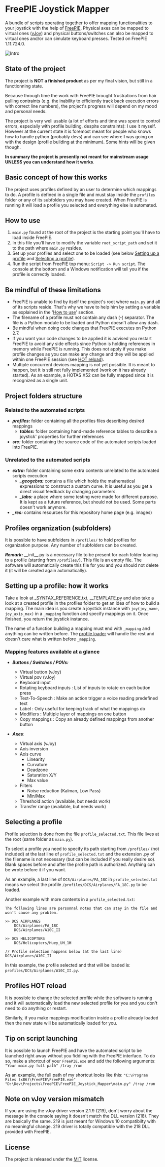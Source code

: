 
# FreePIE Joystick Mapper
A bundle of scripts operating together to offer mapping functionalities to your joystick with the help of [FreePIE](http://andersmalmgren.github.io/FreePIE/). Physical axes can be mapped to virtual ones ([vJoy](https://sourceforge.net/projects/vjoystick/)) and physical buttons/switches can also be mapped to virtual ones and/or can simulate keyboard presses. Tested on FreePIE 1.11.724.0.

![Intro](./_res/intro.png)

## State of the project
The project is **NOT a finished product** as per my final vision, but still in a functionning state.

Because through time the work with FreePIE brought frustrations from hair pulling contraints (e.g. the inability to efficiently track back execution errors with correct line numbers), the project's progress will depend on my mood and personal needs.

The project is very well usable (a lot of efforts and time was spent to control errors, especially with profile building, despite constraints): I use it myself. However at the current state it is foremost meant for people who knows how to handle python (probably devs) and can see where I was going on with the design (profile building at the minimum). Some hints will be given though.

**In summary the project is presently not meant for mainstream usage UNLESS you can understand how it works**.

## Basic concept of how this works
The project uses profiles defined by an user to determine which mappings to do. A profile is defined in a single file and must stay inside the `profiles` folder or any of its subfolders you may have created. When FreePIE is running it will load a profile you selected and everything else is automated.

## How to use
1. `main.py` found at the root of the project is the starting point you'll have to load inside FreePIE.
2. In this file you'll have to modify the variable `root_script_path` and set it to the path where `main.py` resides.
3. Set up your profiles and select one to be loaded (see below [Setting up a profile](#setting-up-a-profile-how-it-works) and  [Selecting a profile](#selecting-a-profile)).
4. Run the script from FreePIE top menu: `Script -> Run script`. The console at the bottom and a Windows notification will tell you if the profile is correctly loaded.

## Be mindful of these limitations
- FreePIE is unable to find by itself the project's root where `main.py` and all of its scripts reside. That's why we have to help him by setting a variable as explained in the '[How to use](#how-to-use)' section.
- The filename of a profile must not contain any dash (-) separator. The file is a Python module to be loaded and Python doesn't allow any dash.
- Be mindful when doing code changes that FreePIE executes on Python 2.7.
- If you want your code changes to be applied it is advised you restart FreePIE to avoid any side effects since Python is holding references in memory while FreePIE is running. This does not apply if you make profile changes as you can make any change and they will be applied within one FreePIE session (see [HOT reload](#profiles-hot-reload)).
- Multiple concurrent devices mapping is not yet possible. It is meant to happen, but it is still not fully implemented (work on it has already started). As an example, a HOTAS X52 can be fully mapped since it is recognized as a single unit.

## Project folders structure

### Related to the automated scripts
- ***profiles:*** folder containing all the profiles files describing desired mappings
    - ***tables:*** folder containing hand-made reference tables to describe a joystick' properties for further references
- ***src:*** folder containing the source code of the automated scripts loaded into FreePIE.

### Unrelated to the automated scripts
- ***extra:*** folder containing some extra contents unrelated to the automated scripts execution
    - ***_geogebra:*** contains a file which holds the mathematical expressions to construct a custom curve. It is useful as you get a direct visual feedback by changing parameters.
    - ***_labs:*** a place where some testing were made for different purpose. It is kept as a future reference, but should not be used. Some parts doesn't work anymore.
- ***_res:*** contains resources for this repository home page (e.g. images)

## Profiles organization (subfolders)
It is possible to have subfolders in `/profiles/` to hold profiles for organization purpose. Any number of subfolders can be created. 

***Remark:*** \_\_init\_\_.py is a necessary file to be present for each folder leading to a profile (starting from `/profiles/`). This file is an empty file. The software will automatically create this file for you and you should not delete it (it will be created again automatically).

## Setting up a profile: how it works
Take a look at [_SYNTAX_REFERENCE.txt](./profiles/_SYNTAX_REFERENCE.txt), [__TEMPLATE.py](./profiles/__TEMPLATE.py) and also take a look at a created profile in the profiles folder to get an idea of how to build a mapping. The main idea is you create a joystick instance with `joy(joy_name, joy_axis_max)` in a `_mapping` function and specify mappings on it. Once finished, you return the joystick instance.

The name of a function building a mapping must end with `_mapping` and anything can be written before. The [profile loader](./src/loader/profile_loader.py) will handle the rest and doesn't care what is written before `_mapping`.

### Mapping features available at a glance
- ***Buttons / Switches / POVs:***
  - Virtual button (vJoy)
  - Virtual pov (vJoy)
  - Keyboard input
  - Rotating keyboard inputs :
    List of inputs to rotate on each button press
  - Text-To-Speech :
    Make an action trigger a voice reading predefined text
  - Label :
    Only useful for keeping track of what the mappings do
  - Modifiers : 
    Multiple layer of mappings on one button
  - Copy mappings : 
    Copy an already defined mappings from another button

- ***Axes***:
  - Virtual axis (vJoy)
  - Axis inversion
  - Axis curve
    - Linearity
    - Curvature
    - Deadzone
    - Saturation X/Y
    - Max value
  - Filters
    - Noise reduction (Kalman, Low Pass)
    - Min/Max
  - Threshold action (available, but needs work)
  - Transfer range (available, but needs work)
  
## Selecting a profile
Profile selection is done from the file `profile_selected.txt`. This file lives at the root (same folder as `main.py`).
  
To select a profile you need to specify its path starting from `/profiles/` (not included) at the last line of `profile_selected.txt` and the extension .py of the filename is not necessary (but can be included if you really desire so). Blank spaces before and after the profile path is authorized. Anything can be wrote before it if you want.

As an example, a last line of `DCS/Airplanes/FA_18C` in `profile_selected.txt` means we select the profile `/profiles/DCS/Airplanes/FA_18C.py` to be loaded.

Another example with more contents in a `profile_selected.txt`:
```
The following lines are personnal notes that can stay in the file and won't cause any problem.

>> DCS AIRPLANES
    DCS/Airplanes/FA_18C
    DCS/Airplanes/A10C_II

>> DCS HELICOPTERS
    DCS/Helicopters/Huey_UH_1H

// Profile selection happens below (at the last line)
DCS/Airplanes/A10C_II
```

In this example, the profile selected and that will be loaded is: `profiles/DCS/Airplanes/A10C_II.py`.

## Profiles HOT reload
It is possible to change the selected profile while the software is running and it will automatically load the new selected profile for you and you don't need to do anything or restart.

Similarly, if you make mappings modification inside a profile already loaded then the new state will be automatically loaded for you.

## Tip on script launching
It is possible to launch FreePIE and have the automated script to be launched right away without you fiddling with the FreePIE interface. To do so, make a shortcut of your `FreePIE.exe` and add the following arguments:\
`"Your main.py full path" /tray /run`

As an example, the full path of my shortcut looks like this:
`"C:\Program Files (x86)\FreePIE\FreePIE.exe" "D:\Dev\Projects\FreePIE\FreePIE_Joystick_Mapper\main.py" /tray /run`

## Note on vJoy version mismatch
If you are using the vJoy driver version 2.1.9 (219), don't worry about the message in the console saying it doesn't match the DLL version (218). They are basically the same. 219 is just meant for Windows 10 compatibilty with no meaningful change. 219 driver is totally compatible with the 218 DLL provided with FreePIE.

## License

The project is released under the [MIT](./LICENSE.md) license.
